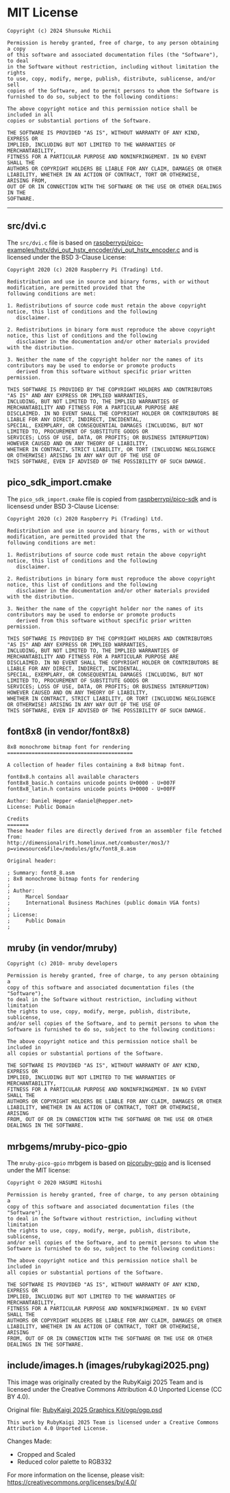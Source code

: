 # MIT License

```
Copyright (c) 2024 Shunsuke Michii

Permission is hereby granted, free of charge, to any person obtaining a copy
of this software and associated documentation files (the "Software"), to deal
in the Software without restriction, including without limitation the rights
to use, copy, modify, merge, publish, distribute, sublicense, and/or sell
copies of the Software, and to permit persons to whom the Software is
furnished to do so, subject to the following conditions:

The above copyright notice and this permission notice shall be included in all
copies or substantial portions of the Software.

THE SOFTWARE IS PROVIDED "AS IS", WITHOUT WARRANTY OF ANY KIND, EXPRESS OR
IMPLIED, INCLUDING BUT NOT LIMITED TO THE WARRANTIES OF MERCHANTABILITY,
FITNESS FOR A PARTICULAR PURPOSE AND NONINFRINGEMENT. IN NO EVENT SHALL THE
AUTHORS OR COPYRIGHT HOLDERS BE LIABLE FOR ANY CLAIM, DAMAGES OR OTHER
LIABILITY, WHETHER IN AN ACTION OF CONTRACT, TORT OR OTHERWISE, ARISING FROM,
OUT OF OR IN CONNECTION WITH THE SOFTWARE OR THE USE OR OTHER DEALINGS IN THE
SOFTWARE.
```

---

## src/dvi.c

The `src/dvi.c` file is based on [raspberrypi/pico-examples/hstx/dvi_out_hstx_encoder/dvi_out_hstx_encoder.c](https://github.com/raspberrypi/pico-examples/blob/sdk-2.1.1/hstx/dvi_out_hstx_encoder/dvi_out_hstx_encoder.c) and is licensed under the BSD 3-Clause License:

```
Copyright 2020 (c) 2020 Raspberry Pi (Trading) Ltd.

Redistribution and use in source and binary forms, with or without modification, are permitted provided that the
following conditions are met:

1. Redistributions of source code must retain the above copyright notice, this list of conditions and the following
   disclaimer.

2. Redistributions in binary form must reproduce the above copyright notice, this list of conditions and the following
   disclaimer in the documentation and/or other materials provided with the distribution.

3. Neither the name of the copyright holder nor the names of its contributors may be used to endorse or promote products
   derived from this software without specific prior written permission.

THIS SOFTWARE IS PROVIDED BY THE COPYRIGHT HOLDERS AND CONTRIBUTORS "AS IS" AND ANY EXPRESS OR IMPLIED WARRANTIES,
INCLUDING, BUT NOT LIMITED TO, THE IMPLIED WARRANTIES OF MERCHANTABILITY AND FITNESS FOR A PARTICULAR PURPOSE ARE
DISCLAIMED. IN NO EVENT SHALL THE COPYRIGHT HOLDER OR CONTRIBUTORS BE LIABLE FOR ANY DIRECT, INDIRECT, INCIDENTAL,
SPECIAL, EXEMPLARY, OR CONSEQUENTIAL DAMAGES (INCLUDING, BUT NOT LIMITED TO, PROCUREMENT OF SUBSTITUTE GOODS OR
SERVICES; LOSS OF USE, DATA, OR PROFITS; OR BUSINESS INTERRUPTION) HOWEVER CAUSED AND ON ANY THEORY OF LIABILITY,
WHETHER IN CONTRACT, STRICT LIABILITY, OR TORT (INCLUDING NEGLIGENCE OR OTHERWISE) ARISING IN ANY WAY OUT OF THE USE OF
THIS SOFTWARE, EVEN IF ADVISED OF THE POSSIBILITY OF SUCH DAMAGE.
```

## pico_sdk_import.cmake

The `pico_sdk_import.cmake` file is copied from [raspberrypi/pico-sdk](https://github.com/raspberrypi/pico-sdk/blob/2.1.1/pico_sdk_init.cmake) and is licensesd under BSD 3-Clause License:

```
Copyright 2020 (c) 2020 Raspberry Pi (Trading) Ltd.

Redistribution and use in source and binary forms, with or without modification, are permitted provided that the
following conditions are met:

1. Redistributions of source code must retain the above copyright notice, this list of conditions and the following
   disclaimer.

2. Redistributions in binary form must reproduce the above copyright notice, this list of conditions and the following
   disclaimer in the documentation and/or other materials provided with the distribution.

3. Neither the name of the copyright holder nor the names of its contributors may be used to endorse or promote products
   derived from this software without specific prior written permission.

THIS SOFTWARE IS PROVIDED BY THE COPYRIGHT HOLDERS AND CONTRIBUTORS "AS IS" AND ANY EXPRESS OR IMPLIED WARRANTIES,
INCLUDING, BUT NOT LIMITED TO, THE IMPLIED WARRANTIES OF MERCHANTABILITY AND FITNESS FOR A PARTICULAR PURPOSE ARE
DISCLAIMED. IN NO EVENT SHALL THE COPYRIGHT HOLDER OR CONTRIBUTORS BE LIABLE FOR ANY DIRECT, INDIRECT, INCIDENTAL,
SPECIAL, EXEMPLARY, OR CONSEQUENTIAL DAMAGES (INCLUDING, BUT NOT LIMITED TO, PROCUREMENT OF SUBSTITUTE GOODS OR
SERVICES; LOSS OF USE, DATA, OR PROFITS; OR BUSINESS INTERRUPTION) HOWEVER CAUSED AND ON ANY THEORY OF LIABILITY,
WHETHER IN CONTRACT, STRICT LIABILITY, OR TORT (INCLUDING NEGLIGENCE OR OTHERWISE) ARISING IN ANY WAY OUT OF THE USE OF
THIS SOFTWARE, EVEN IF ADVISED OF THE POSSIBILITY OF SUCH DAMAGE.
```

## font8x8 (in vendor/font8x8)

```
8x8 monochrome bitmap font for rendering
=========================================

A collection of header files containing a 8x8 bitmap font.

font8x8.h contains all available characters
font8x8_basic.h contains unicode points U+0000 - U+007F
font8x8_latin.h contains unicode points U+0000 - U+00FF

Author: Daniel Hepper <daniel@hepper.net>
License: Public Domain

Credits
=======
These header files are directly derived from an assembler file fetched from:
http://dimensionalrift.homelinux.net/combuster/mos3/?p=viewsource&file=/modules/gfx/font8_8.asm

Original header:

; Summary: font8_8.asm
; 8x8 monochrome bitmap fonts for rendering
;
; Author:
;     Marcel Sondaar
;     International Business Machines (public domain VGA fonts)
;
; License:
;     Public Domain
;
```

## mruby (in vendor/mruby)

```
Copyright (c) 2010- mruby developers

Permission is hereby granted, free of charge, to any person obtaining a
copy of this software and associated documentation files (the "Software"),
to deal in the Software without restriction, including without limitation
the rights to use, copy, modify, merge, publish, distribute, sublicense,
and/or sell copies of the Software, and to permit persons to whom the
Software is furnished to do so, subject to the following conditions:

The above copyright notice and this permission notice shall be included in
all copies or substantial portions of the Software.

THE SOFTWARE IS PROVIDED "AS IS", WITHOUT WARRANTY OF ANY KIND, EXPRESS OR
IMPLIED, INCLUDING BUT NOT LIMITED TO THE WARRANTIES OF MERCHANTABILITY,
FITNESS FOR A PARTICULAR PURPOSE AND NONINFRINGEMENT. IN NO EVENT SHALL THE
AUTHORS OR COPYRIGHT HOLDERS BE LIABLE FOR ANY CLAIM, DAMAGES OR OTHER
LIABILITY, WHETHER IN AN ACTION OF CONTRACT, TORT OR OTHERWISE, ARISING
FROM, OUT OF OR IN CONNECTION WITH THE SOFTWARE OR THE USE OR OTHER
DEALINGS IN THE SOFTWARE.
```

## mrbgems/mruby-pico-gpio

The `mruby-pico-gpio` mrbgem is based on [picoruby-gpio](https://github.com/picoruby/picoruby/tree/5a31913e23c89c8dec8eca52b2d12ff15c42b74c/mrbgems/picoruby-gpio)
and is licensed under the MIT license:

```
Copyright © 2020 HASUMI Hitoshi

Permission is hereby granted, free of charge, to any person obtaining a
copy of this software and associated documentation files (the "Software"),
to deal in the Software without restriction, including without limitation
the rights to use, copy, modify, merge, publish, distribute, sublicense,
and/or sell copies of the Software, and to permit persons to whom the
Software is furnished to do so, subject to the following conditions:

The above copyright notice and this permission notice shall be included in
all copies or substantial portions of the Software.

THE SOFTWARE IS PROVIDED "AS IS", WITHOUT WARRANTY OF ANY KIND, EXPRESS OR
IMPLIED, INCLUDING BUT NOT LIMITED TO THE WARRANTIES OF MERCHANTABILITY,
FITNESS FOR A PARTICULAR PURPOSE AND NONINFRINGEMENT. IN NO EVENT SHALL THE
AUTHORS OR COPYRIGHT HOLDERS BE LIABLE FOR ANY CLAIM, DAMAGES OR OTHER
LIABILITY, WHETHER IN AN ACTION OF CONTRACT, TORT OR OTHERWISE, ARISING
FROM, OUT OF OR IN CONNECTION WITH THE SOFTWARE OR THE USE OR OTHER
DEALINGS IN THE SOFTWARE.
```

## include/images.h (images/rubykagi2025.png)

This image was originally created by the RubyKaigi 2025 Team and is licensed
under the Creative Commons Attribution 4.0 Unported License (CC BY 4.0).

Original file:
[RubyKaigi 2025 Graphics Kit/ogp/ogp.psd](https://rubykaigi.org/2025/goodies/)

```
This work by RubyKaigi 2025 Team is licensed under a Creative Commons Attribution 4.0 Unported License.
```

Changes Made:
* Cropped and Scaled
* Reduced color palette to RGB332

For more information on the license, please visit: https://creativecommons.org/licenses/by/4.0/
